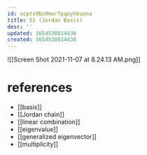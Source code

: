 ```yaml
---
id: ucptv9bo9mwr7pqoyhbvona
title: 51 (Jordan Basis)
desc: ''
updated: 1654530814438
created: 1654530814438
---
```

![[Screen Shot 2021-11-07 at 8.24.13 AM.png]]
# references
- [[basis]]
- [[Jordan chain]]
- [[linear combination]]
- [[eigenvalue]]
- [[generalized eigenvector]]
- [[multiplicity]]

